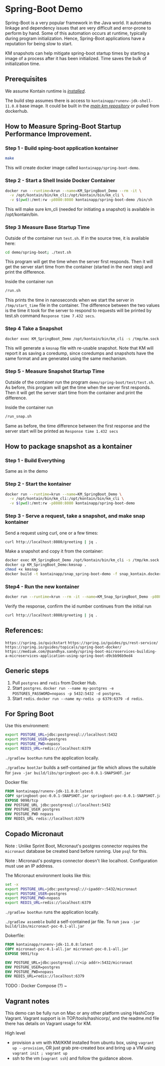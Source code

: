 # Spring-Boot Demo

Spring-Boot is a very popular framework in the Java world. It automates linkage and
dependency issues that are very difficult and error-prone to perform by hand.
Some of this automation occurs at runtime, typically during program initialization.
Hence, Spring-Boot applications have a reputation for being slow to start.

KM snapshots can help mitigate spring-boot startup times by starting a image of a process after it has been initialized. Time saves the bulk of initialization time.

## Prerequisites

We assume Kontain runtime is [*installed*](https://github.com/kontainapp/km#installing-kontain).

The build step assumes there is access to `kontainapp/runenv-jdk-shell-11.0.8` base image.
It could be built in the [*main km repository*](https://github.com/kontainapp/km) or pulled from dockerhub.

## How to Measure Spring-Boot Startup Performance Improvement.

### Step 1 - Build sping-boot application kontainer

```bash
make
```

This will create docker image called `kontainapp/spring-boot-demo`.

### Step 2 - Start a Shell Inside Docker Container

```bash
docker run --runtime=krun --name=KM_SpringBoot_Demo --rm -it \
  -v /opt/kontain/bin/km_cli:/opt/kontain/bin/km_cli \
  -v $(pwd):/mnt:rw -p8080:8080 kontainapp/spring-boot-demo /bin/sh
```

This will make sure km_cli (needed for initiating a snapshot) is available in /opt/kontain/bin.

### Step 3 Measure Base Startup Time

Outside of the container run `test.sh`. If in the source tree, it is available here:

```sh
cd demo/spring-boot; ./test.sh
```

This program will get the time when the server first responds.
Then it will get the server start time from the container (started in the next step) and print the difference.

Inside the container run

```sh
/run.sh
```

This prints the time in nanoseconds when we start the server in `/tmp/start_time` file in the container.
The difference between the two values is the time it took for the server to respond to requests will be printed by test.sh command `Response time 7.432 secs`.

### Step 4 Take a Snapshot

```bash
docker exec KM_SpringBoot_Demo /opt/kontain/bin/km_cli -s /tmp/km.sock
```

This will generate a `kmsnap` file with re-usable snapshot.
Note that KM will report it as saving a coredump, since coredumps and snapshots have the same format
and are generated using the same mechanism.

### Step 5 - Measure Snapshot Startup Time

Outside of the container run the program `demo/spring-boot/test/test.sh`.
As before, this program will get the time when the server first responds.
Then it will get the server start time from the container and print the difference.

Inside the container run

```sh
/run_snap.sh
```

Same as before, the time difference between the first response and the server start will be printed as `Response time 1.432 secs`

## How to package snapshot as a kontainer

### Step 1 - Build Everything

Same as in the demo

### Step 2 - Start the kontainer

```bash
docker run --runtime=krun --name=KM_SpringBoot_Demo \
  -v /opt/kontain/bin/km_cli:/opt/kontain/bin/km_cli \
  -v $(pwd):/mnt:rw -p8080:8080 kontainapp/spring-boot-demo
```

### Step 3 - Serve a request, take a snapshot, and make snap kontainer

Send a request using curl, one or a few times:

```bash
curl http://localhost:8080/greeting | jq .
```

Make a snapshot and copy it from the container:

```bash
docker exec KM_SpringBoot_Demo /opt/kontain/bin/km_cli -s /tmp/km.sock
docker cp KM_SpringBoot_Demo:kmsnap .
chmod +x kmsnap
docker build -t kontainapp/snap_spring-boot-demo -f snap_kontain.dockerfile .
```

### Step4 - Run the new kontainer

```bash
docker run --runtime=krun --rm -it --name=KM_Snap_SpringBoot_Demo -p8080:8080 kontainapp/snap_spring-boot-demo
```

Verify the response, confirm the id number continues from the initial run

```bash
curl http://localhost:8080/greeting | jq .
```

## References:

`https://spring.io/quickstart`
`https://spring.io/guides/gs/rest-service/`
`https://spring.io/guides/topicals/spring-boot-docker/`
`https://medium.com/@sandhya.sandy/spring-boot-microservices-building-a-microservices-application-using-spring-boot-d9cbb96b9ed4`

## Generic steps

1. Pull `postgres` and `redis` from Docker Hub.
2. Start `postgres`. `docker run --name my-postgres -e POSTGRES_PASSWORD=nopass -p 5432:5432 -d postgres`.
3. Start `redis`. `docker run --name my-redis -p 6379:6379 -d redis`.

## For Spring Boot

Use this environment:

```bash
export POSTGRE_URL=jdbc:postgresql://localhost:5432
export POSTGRE_USER=postgres
export POSTGRE_PWD=nopass
export REDIS_URL=redis://localhost:6379

```

`./gradlew bootRun` runs the application locally.

`./gradlew bootJar` builds a self-contained jar file which allows the suitable
for `java -jar build/libs/springboot-poc-0.0.1-SNAPSHOT.jar`

Docker file:

```Dockerfile
FROM kontainapp/runenv-jdk-11.0.8:latest
COPY springboot-poc-0.0.1-SNAPSHOT.jar springboot-poc-0.0.1-SNAPSHOT.jar
EXPOSE 9090/tcp
ENV POSTGRE_URL jdbc:postgresql://localhost:5432
ENV POSTGRE_USER postgres
ENV POSTGRE_PWD nopass
ENV REDIS_URL redis://localhost:6379
```

## Copado Micronaut

Note
: Unlike Sprint Boot, Micronaut's postgres connector requires the `micronaut`
database be created band before running. Use `psql` for this.

Note
: Micronaut's postgres connector doesn't like localhost. Configuration must
use an IP address.

The Micronaut environment looks like this:

```bash
set -x
export POSTGRE_URL=jdbc:postgresql://<ipaddr>:5432/micronaut
export POSTGRE_USER=postgres
export POSTGRE_PWD=nopass
export REDIS_URL=redis://localhost:6379
```

`./gradlew bootRun` runs the application locally.

`./gradlew assemble` build a self-contained jar file.
To run `java -jar build/libs/micronaut-poc-0.1-all.jar`

Dokerfile:

```Dockerfile
FROM kontainapp/runenv-jdk-11.0.8:latest
COPY micronaut-poc-0.1-all.jar micronaut-poc-0.1-all.jar
EXPOSE 9091/tcp

ENV POSTGRE_URL=jdbc:postgresql://<ip addr>:5432/micronaut
ENV POSTGRE_USER=postgres
ENV POSTGRE_PWD=nopass
ENV REDIS_URL=redis://localhost:6379
```

TODO
: Docker Compose (?)
~


## Vagrant notes

This demo can be fully run on Mac or any other platform using HashiCorp Vagrant.
Vagrant support is in TOP/tools/hashicorp/, and the readme.md file there has details on Vagrant usage for KM.

High level

* provision a vm with KM/KKM installed from ubuntu box, using `vagrant up --provision`, OR just grab pre-created box and bring up a VM using `vagrant init ; vagrant up`
* ssh to the vm (`vagrant ssh`) and follow the guidance above.
